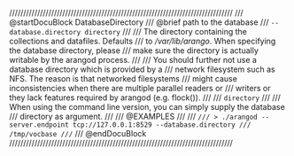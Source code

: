 ////////////////////////////////////////////////////////////////////////////////
/// @startDocuBlock DatabaseDirectory
/// @brief path to the database
/// `--database.directory directory`
///
/// The directory containing the collections and datafiles. Defaults
/// to */var/lib/arango*. When specifying the database directory, please
/// make sure the directory is actually writable by the arangod process.
///
/// You should further not use a database directory which is provided by a
/// network filesystem such as NFS. The reason is that networked filesystems
/// might cause inconsistencies when there are multiple parallel readers or
/// writers or they lack features required by arangod (e.g. flock()).
///
/// `directory`
///
/// When using the command line version, you can simply supply the database
/// directory as argument.
///
/// @EXAMPLES
///
/// ```
/// > ./arangod --server.endpoint tcp://127.0.0.1:8529 --database.directory
/// /tmp/vocbase
/// ```
/// @endDocuBlock
////////////////////////////////////////////////////////////////////////////////